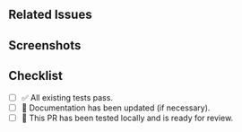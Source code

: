 <!-- IMPORTANT
📣 Use Gitmoji in the pull request name to give a quick overview of the change (https://gitmoji.dev/). Examples:
- ✨ for a new feature
- 🐛 for a bug fix
- 📝 for documentation changes
- ♻️ for code refactoring/cleanup
- 🎨 for UI/UX improvements
- ⬆️ for dependency updates -->

## Related Issues
<!-- 🐛 Link to any related issues or tasks (e.g., issue #123). -->

## Screenshots
<!-- 🖼️ Include screenshots or GIFs to visually demonstrate changes, especially for UI-related PRs. -->

## Checklist
- [ ] ✅ All existing tests pass.
- [ ] 📃 Documentation has been updated (if necessary).
- [ ] 🚀 This PR has been tested locally and is ready for review.
